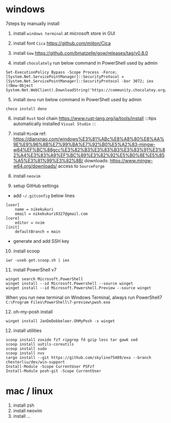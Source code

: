 # windows
7steps by manually install

1. install `windows terminal` at microsoft store in GUI

2. install font `Cica`
https://github.com/miiton/Cica

3. install `Gow`
https://github.com/bmatzelle/gow/releases/tag/v0.8.0

4. install `chocolately`
run below command in PowerShell used by admin
```
Set-ExecutionPolicy Bypass -Scope Process -Force; [System.Net.ServicePointManager]::SecurityProtocol = [System.Net.ServicePointManager]::SecurityProtocol -bor 3072; iex ((New-Object System.Net.WebClient).DownloadString('https://community.chocolatey.org/install.ps1'))
```

5. install `deno`
run below command in PowerShell used by admin
```
choco install deno
```

6. install `Rust` tool chain
https://www.rust-lang.org/ja/tools/install
:::tips
automatically installed `Visual Studio`
:::

7. install `MinGW`
ref:
    https://dianxnao.com/windows%E3%81%ABc%E8%A8%80%E8%AA%9E%E9%96%8B%E7%99%BA%E7%92%B0%E5%A2%83-mingw-w64%EF%BC%88gcc%E3%82%B3%E3%83%B3%E3%83%91%E3%82%A4%E3%83%A9%EF%BC%89%E3%82%92%E5%B0%8E%E5%85%A5%E3%81%99%E3%82%8B/
downloads:
    https://www.mingw-w64.org/downloads/
    access to `SourceForge`

8. install `neovim`

9. setup GitHub settings
* add `~/.gitconfig` below lines
```
[user]
	name = nikekukuri
	email = nikekukuri0327@gmail.com
[core]
	editor = nvim
[init]
	defaultBranch = main
```
* generate and add SSH key

10. install scoop
```
iwr -useb get.scoop.sh | iex
```

11. install PowerShell v7
```
winget search Microsoft.PowerShell
winget install --id Microsoft.Powershell --source winget
winget install --id Microsoft.Powershell.Preview --source winget
```
When you run new terminal on Windows Terminal, always run PowerShell7
`C:\Program Files\PowerShell\7-preview\pwsh.exe`

12. oh-my-posh install
```
winget install JanDeDobbeleer.OhMyPosh -s winget
```

12. install utilities
```
scoop install zoxide fzf ripgrep fd gzip less tar gawk sed
scoop install uutils-coreutils
scoop install sudo
scoop install nvs
cargo install --git https://github.com/skyline75489/exa --branch chesterliu/dev/win-support
Install-Module -Scope CurrentUser PSFzf
Install-Module posh-git -Scope CurrentUser
```

# mac / linux
1. install zsh
2. install neovim
3. install ...
